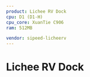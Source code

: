 ```yaml
---
product: Lichee RV Dock
cpu: D1 (D1-H)
cpu_core: XuanTie C906
ram: 512MB

vendor: sipeed-licheerv
---
```


# Lichee RV Dock

